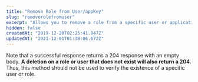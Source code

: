 ```yaml
---
title: "Remove Role from User/appKey"
slug: "removerolefromuser"
excerpt: "Allows you to remove a role from a specific user or application key. This method only allows the removal of one role per request. The role's ID must be specified on the request path, not on the request body."
hidden: false
createdAt: "2019-12-20T02:25:41.947Z"
updatedAt: "2021-12-01T01:38:06.672Z"
---
```

Note that a successful response returns a 204 response with an empty body. **A deletion on a role or user that does not exist will also return a 204**. Thus, this method should not be used to verify the existence of a specific user or role.